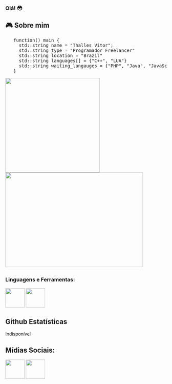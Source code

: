 <h3> Olá! 😳
  <h2> 🎮 Sobre mim</h2>
 
<pre>
   function() main {
     std::string name = "Thalles Vitor";
     std::string type = "Programador Freelancer"
     std::string location = "Brazil"
     std::string languages[] = {"C++", "LUA"}
     std::string waiting_langauges = {"PHP", "Java", "JavaScript", "C#"}
   }
</pre>
  
<div style="display:inline-block;">
<img height="295em" src="https://images-wixmp-ed30a86b8c4ca887773594c2.wixmp.com/f/826473e0-144a-4dad-b056-aae159be86f1/d7v0rde-859ff8e2-e947-4777-9c18-c2957643e8e2.gif?token=eyJ0eXAiOiJKV1QiLCJhbGciOiJIUzI1NiJ9.eyJzdWIiOiJ1cm46YXBwOjdlMGQxODg5ODIyNjQzNzNhNWYwZDQxNWVhMGQyNmUwIiwiaXNzIjoidXJuOmFwcDo3ZTBkMTg4OTgyMjY0MzczYTVmMGQ0MTVlYTBkMjZlMCIsIm9iaiI6W1t7InBhdGgiOiJcL2ZcLzgyNjQ3M2UwLTE0NGEtNGRhZC1iMDU2LWFhZTE1OWJlODZmMVwvZDd2MHJkZS04NTlmZjhlMi1lOTQ3LTQ3NzctOWMxOC1jMjk1NzY0M2U4ZTIuZ2lmIn1dXSwiYXVkIjpbInVybjpzZXJ2aWNlOmZpbGUuZG93bmxvYWQiXX0.8UQAQKDpgOKFd7E4RvABgqBet-3G4PY1rvQojKhwUAE">
  
<img height="295em" width="430px" src="https://64.media.tumblr.com/2de3e0b0f051c4ba33cd375999704ded/tumblr_ohdrson2l91vlaq4no1_500.gifv">
</div>

<h2></h2>
<h3>Linguagens e Ferramentas:
</h3>
  
<div style="display:inline-block;">
   <img height="60em" src="https://user-images.githubusercontent.com/42747200/46140125-da084900-c26d-11e8-8ea7-c45ae6306309.png">
   <img height="60em" src="https://upload.wikimedia.org/wikipedia/commons/thumb/c/cf/Lua-Logo.svg/1200px-Lua-Logo.svg.png">
</div>
<h2>
  Github Estatísticas
</h2>
  Indisponível
<h2>Mídias Sociais:</h2>
  <div style="display:inline-block;">
   <a href="https://www.facebook.com/renyzinthalles/"><img height="60em" src="https://cdn.icon-icons.com/icons2/2429/PNG/512/facebook_logo_icon_147291.png"></a>
   <a href="https://twitter.com/Renyzin"><img height="60em" src="https://www.freeiconspng.com/thumbs/logo-twitter-png/blue-logo-twitter-birds-emblem-3.png"></a>
</div>
  
